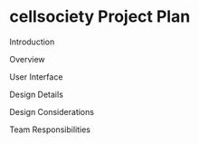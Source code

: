 cellsociety Project Plan
===========

Introduction



Overview




User Interface



Design Details 



Design Considerations 



Team Responsibilities


